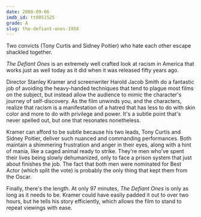 ```yaml
---
date: 2008-09-06
imdb_id: tt0051525
grade: A
slug: the-defiant-ones-1958
---
```


Two convicts (Tony Curtis and Sidney Poitier) who hate each other escape shackled together.

_The Defiant Ones_ is an extremely well crafted look at racism in America that works just as well today as it did when it was released fifty years ago.

Director Stanley Kramer and screenwriter Harold Jacob Smith do a fantastic job of avoiding the heavy-handed techniques that tend to plague most films on the subject, but instead allow the audience to mimic the character's journey of self-discovery. As the film unwinds you, and the characters, realize that racism is a manifestation of a hatred that has less to do with skin color and more to do with privilege and power. It's a subtle point that's never spelled out, but one that resonates nonetheless.

Kramer can afford to be subtle because his two leads, Tony Curtis and Sidney Poitier, deliver such nuanced and commanding performances. Both maintain a shimmering frustration and anger in their eyes, along with a hint of mania, like a caged animal ready to strike. They're men who've spent their lives being slowly dehumanized, only to face a prison system that just about finishes the job. The fact that both men were nominated for Best Actor (which split the vote) is probably the only thing that kept them from the Oscar.

Finally, there's the length. At only 97 minutes, _The Defiant Ones_ is only as long as it needs to be. Kramer could have easily padded it out to over two hours, but he tells his story efficiently, which allows the film to stand to repeat viewings with ease.
